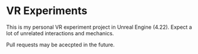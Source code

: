 # VR Experiments
This is my personal VR experiment project in Unreal Engine (4.22). Expect a lot of unrelated interactions and mechanics. 

Pull requests may be acecpted in the future. 
